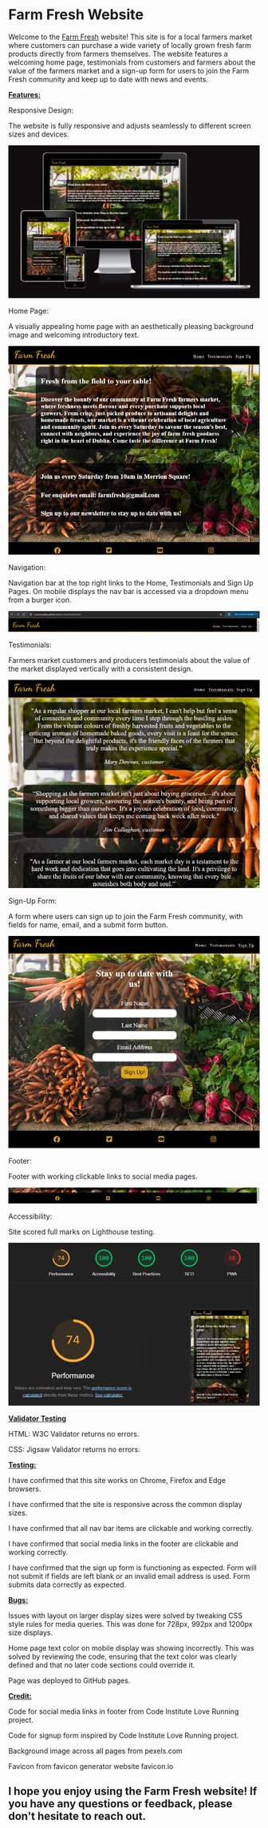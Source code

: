 # Farm Fresh Website
Welcome to the [Farm Fresh](https://tramompaline.github.io/farm-fresh/signup.html) website! This site is for a local farmers market where customers can purchase a wide variety of locally grown fresh farm products directly from farmers themselves. The website features a welcoming home page, testimonials from customers and farmers about the value of the farmers market and a sign-up form for users to join the Farm Fresh community and keep up to date with news and events.


<u>**Features:**</u>

Responsive Design: 

The website is fully responsive and adjusts seamlessly to different screen sizes and devices.

![Screenshot-of-display-responsiveness-test](/assets/images/Responsive%20Design.png)

Home Page: 

A visually appealing home page with an aesthetically pleasing background image and welcoming introductory text.

![Screenshot-of-home-page](/assets/images/Home.png)

Navigation:

Navigation bar at the top right links to the Home, Testimonials and Sign Up Pages. On mobile displays the nav bar is accessed via a dropdown menu from a burger icon. 

![Screenshot-of-nav-bar](/assets/images/Nav%20Bar.png)

Testimonials: 

Farmers market customers and producers testimonials about the value of the market displayed vertically with a consistent design.

![Screenshot-of-testimonials-page](/assets/images/Testimonials.png)

Sign-Up Form: 

A form where users can sign up to join the Farm Fresh community, with fields for name, email, and a submit form button.

![Screenshot-of-signup-form](/assets/images/Signup%20Form.png)

Footer:

Footer with working clickable links to social media pages.

![Screensot-of-footer](/assets/images/Footer.png)

Accessibility:

Site scored full marks on Lighthouse testing.

![Lighthouse-accessibility-result](/assets/images/Lighthouse%20Result.png)


<u>**Validator Testing**</u>

HTML: W3C Validator returns no errors.

CSS: Jigsaw Validator returns no errors.

<u>**Testing:**</u>

I have confirmed that this site works on Chrome, Firefox and Edge browsers. 

I have confirmed that the site is responsive across the common display sizes.

I have confirmed that all nav bar items are clickable and working correctly.

I have confirmed that social media links in the footer are clickable and working correctly.

I have confirmed that the sign up form is functioning as expected. Form will not submit if fields are left blank or an invalid email address is used. Form submits data correctly as expected. 


<u>**Bugs:**</u>

Issues with layout on larger display sizes were solved by tweaking CSS style rules for media queries. This was done for 728px, 992px and 1200px size displays.

Home page text color on mobile display was showing incorrectly. This was solved by reviewing the code, ensuring that the text color was clearly defined and that no later code sections could override it.


Page was deployed to GitHub pages.


<u>**Credit:**</u>

Code for social media links in footer from Code Institute Love Running project.

Code for signup form inspired by Code Institute Love Running project.

Background image across all pages from pexels.com

Favicon from favicon generator website favicon.io




## I hope you enjoy using the Farm Fresh website! If you have any questions or feedback, please don't hesitate to reach out.